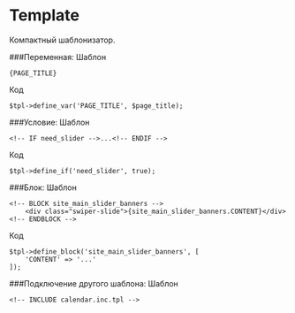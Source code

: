# Template

Компактный шаблонизатор.


###Переменная:
Шаблон
```
{PAGE_TITLE}
```
Код
```
$tpl->define_var('PAGE_TITLE', $page_title);
```

###Условие:
Шаблон
```
<!-- IF need_slider -->...<!-- ENDIF -->
```
Код
```
$tpl->define_if('need_slider', true);
```

###Блок:
Шаблон
```
<!-- BLOCK site_main_slider_banners -->
	<div class="swiper-slide">{site_main_slider_banners.CONTENT}</div>
<!-- ENDBLOCK -->
```
Код
```
$tpl->define_block('site_main_slider_banners', [
	'CONTENT' => '...'
]);
```

###Подключение другого шаблона:
Шаблон
```
<!-- INCLUDE calendar.inc.tpl -->
```
